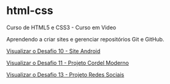 # html-css
 Curso de HTML5 e CSS3 - Curso em Video

Aprendendo a criar sites e gerenciar repositórios Git e GitHub.

<a href="https://iolandasd.github.io/html-css/desafios/010-site-android/index.html" target="_blank">Visualizar o Desafio 10 - Site Android</a>

<a href="https://iolandasd.github.io/html-css/desafios/011-site-cordel/index.html" target="_blank">Visualizar o Desafio 11 - Projeto Cordel Moderno</a>

<a href="https://iolandasd.github.io/html-css/desafios/014-rede-sociais/" target="_blank">Visualizar o Desafio 13 - Projeto Redes Sociais</a>